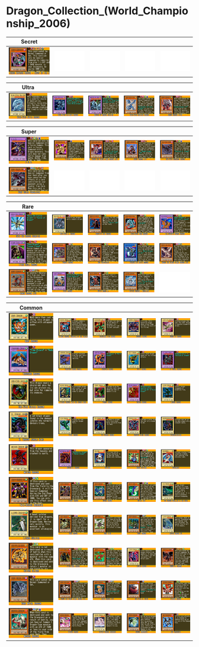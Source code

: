 # Dragon_Collection_(World_Championship_2006)

|Secret| | | | |
|---|---|---|---|---|
|[![Chaos Emperor Dragon - Envoy of the End ](../images/WC6-EN/1445-ChaosEmperorDragonEnvoyoftheEnd-WC6-EN-VG.png)](https://yugipedia.com/wiki/Chaos_Emperor_Dragon_-_Envoy_of_the_End_(World_Championship_2006))|![Blank](../images/Blank.png)|![Blank](../images/Blank.png)|![Blank](../images/Blank.png)|![Blank](../images/Blank.png)|

|Ultra| | | | |
|---|---|---|---|---|
|[![Blue-Eyes White Dragon ](../images/WC6-EN/0001-BlueEyesWhiteDragon-WC6-EN-VG.png)](https://yugipedia.com/wiki/Blue-Eyes_White_Dragon_(World_Championship_2006))|[![Blue-Eyes Ultimate Dragon ](../images/WC6-EN/0337-BlueEyesUltimateDragon-WC6-EN-VG.png)](https://yugipedia.com/wiki/Blue-Eyes_Ultimate_Dragon_(World_Championship_2006))|[![Master of Dragon Soldier ](../images/WC6-EN/1156-MasterofDragonSoldier-WC6-EN-VG.png)](https://yugipedia.com/wiki/Master_of_Dragon_Soldier_(World_Championship_2006))|[![Blue-Eyes Shining Dragon ](../images/WC6-EN/1617-BlueEyesShiningDragon-WC6-EN-VG.png)](https://yugipedia.com/wiki/Blue-Eyes_Shining_Dragon_(World_Championship_2006))|[![Armed Dragon LV10 ](../images/WC6-EN/2005-ArmedDragonLV10-WC6-EN-VG.png)](https://yugipedia.com/wiki/Armed_Dragon_LV10_(World_Championship_2006))|

|Super| | | | |
|---|---|---|---|---|
|[![F.G.D. ](../images/WC6-EN/1157-FGD-WC6-EN-VG.png)](https://yugipedia.com/wiki/F.G.D._(World_Championship_2006))|[![Victory D. ](../images/WC6-EN/1446-VictoryD-WC6-EN-VG.png)](https://yugipedia.com/wiki/Victory_D._(World_Championship_2006))|[![Horus the Black Flame Dragon LV8 ](../images/WC6-EN/1634-HorustheBlackFlameDragonLV8-WC6-EN-VG.png)](https://yugipedia.com/wiki/Horus_the_Black_Flame_Dragon_LV8_(World_Championship_2006))|[![Armed Dragon LV7 ](../images/WC6-EN/1641-ArmedDragonLV7-WC6-EN-VG.png)](https://yugipedia.com/wiki/Armed_Dragon_LV7_(World_Championship_2006))|[![Red-Eyes Darkness Dragon ](../images/WC6-EN/1810-RedEyesDarknessDragon-WC6-EN-VG.png)](https://yugipedia.com/wiki/Red-Eyes_Darkness_Dragon_(World_Championship_2006))|
|[![Dark Ruler Vandalgyon ](../images/WC6-EN/1895-DarkRulerVandalgyon-WC6-EN-VG.png)](https://yugipedia.com/wiki/Dark_Ruler_Vandalgyon_(World_Championship_2006))|![Blank](../images/Blank.png)|![Blank](../images/Blank.png)|![Blank](../images/Blank.png)|![Blank](../images/Blank.png)|

|Rare| | | | |
|---|---|---|---|---|
|[![Gaia the Dragon Champion ](../images/WC6-EN/0041-GaiatheDragonChampion-WC6-EN-VG.png)](https://yugipedia.com/wiki/Gaia_the_Dragon_Champion_(World_Championship_2006))|[![Red-Eyes B. Dragon ](../images/WC6-EN/0088-RedEyesBDragon-WC6-EN-VG.png)](https://yugipedia.com/wiki/Red-Eyes_B._Dragon_(World_Championship_2006))|[![Harpie's Pet Dragon ](../images/WC6-EN/0343-HarpiesPetDragon-WC6-EN-VG.png)](https://yugipedia.com/wiki/Harpie%27s_Pet_Dragon_(World_Championship_2006))|[![Blue-Eyes Toon Dragon ](../images/WC6-EN/0629-BlueEyesToonDragon-WC6-EN-VG.png)](https://yugipedia.com/wiki/Blue-Eyes_Toon_Dragon_(World_Championship_2006))|[![Alligator's Sword Dragon ](../images/WC6-EN/0799-AlligatorsSwordDragon-WC6-EN-VG.png)](https://yugipedia.com/wiki/Alligator%27s_Sword_Dragon_(World_Championship_2006))|
|[![Fiend Skull Dragon ](../images/WC6-EN/1034-FiendSkullDragon-WC6-EN-VG.png)](https://yugipedia.com/wiki/Fiend_Skull_Dragon_(World_Championship_2006))|[![Yamata Dragon ](../images/WC6-EN/1068-YamataDragon-WC6-EN-VG.png)](https://yugipedia.com/wiki/Yamata_Dragon_(World_Championship_2006))|[![Des Volstgalph ](../images/WC6-EN/1094-DesVolstgalph-WC6-EN-VG.png)](https://yugipedia.com/wiki/Des_Volstgalph_(World_Championship_2006))|[![Paladin of White Dragon ](../images/WC6-EN/1233-PaladinofWhiteDragon-WC6-EN-VG.png)](https://yugipedia.com/wiki/Paladin_of_White_Dragon_(World_Championship_2006))|[![Horus the Black Flame Dragon LV6 ](../images/WC6-EN/1633-HorustheBlackFlameDragonLV6-WC6-EN-VG.png)](https://yugipedia.com/wiki/Horus_the_Black_Flame_Dragon_LV6_(World_Championship_2006))|
|[![Armed Dragon LV5 ](../images/WC6-EN/1640-ArmedDragonLV5-WC6-EN-VG.png)](https://yugipedia.com/wiki/Armed_Dragon_LV5_(World_Championship_2006))|[![King Dragun ](../images/WC6-EN/1786-KingDragun-WC6-EN-VG.png)](https://yugipedia.com/wiki/King_Dragun_(World_Championship_2006))|[![White Horns D. ](../images/WC6-EN/2011-WhiteHornsD-WC6-EN-VG.png)](https://yugipedia.com/wiki/White_Horns_D._(World_Championship_2006))|[![Divine Dragon - Excelion ](../images/WC6-EN/2054-DivineDragonExcelion-WC6-EN-VG.png)](https://yugipedia.com/wiki/Divine_Dragon_-_Excelion_(World_Championship_2006))|![Blank](../images/Blank.png)|

|Common| | | | |
|---|---|---|---|---|
|[![Baby Dragon ](../images/WC6-EN/0007-BabyDragon-WC6-EN-VG.png)](https://yugipedia.com/wiki/Baby_Dragon_(World_Championship_2006))|[![Winged Dragon, Guardian of the Fortress #1 ](../images/WC6-EN/0010-WingedDragonGuardianoftheFortress1-WC6-EN-VG.png)](https://yugipedia.com/wiki/Winged_Dragon,_Guardian_of_the_Fortress_1_(World_Championship_2006))|[![Blackland Fire Dragon ](../images/WC6-EN/0012-BlacklandFireDragon-WC6-EN-VG.png)](https://yugipedia.com/wiki/Blackland_Fire_Dragon_(World_Championship_2006))|[![Koumori Dragon ](../images/WC6-EN/0033-KoumoriDragon-WC6-EN-VG.png)](https://yugipedia.com/wiki/Koumori_Dragon_(World_Championship_2006))|[![Curse of Dragon ](../images/WC6-EN/0044-CurseofDragon-WC6-EN-VG.png)](https://yugipedia.com/wiki/Curse_of_Dragon_(World_Championship_2006))|
|[![Thousand Dragon ](../images/WC6-EN/0075-ThousandDragon-WC6-EN-VG.png)](https://yugipedia.com/wiki/Thousand_Dragon_(World_Championship_2006))|[![Yamatano Dragon Scroll ](../images/WC6-EN/0125-YamatanoDragonScroll-WC6-EN-VG.png)](https://yugipedia.com/wiki/Yamatano_Dragon_Scroll_(World_Championship_2006))|[![Darkfire Dragon ](../images/WC6-EN/0161-DarkfireDragon-WC6-EN-VG.png)](https://yugipedia.com/wiki/Darkfire_Dragon_(World_Championship_2006))|[![Petit Dragon ](../images/WC6-EN/0189-PetitDragon-WC6-EN-VG.png)](https://yugipedia.com/wiki/Petit_Dragon_(World_Championship_2006))|[![B. Skull Dragon ](../images/WC6-EN/0205-BSkullDragon-WC6-EN-VG.png)](https://yugipedia.com/wiki/B._Skull_Dragon_(World_Championship_2006))|
|[![One-Eyed Shield Dragon ](../images/WC6-EN/0278-OneEyedShieldDragon-WC6-EN-VG.png)](https://yugipedia.com/wiki/One-Eyed_Shield_Dragon_(World_Championship_2006))|[![Wicked Dragon with the Ersatz Head ](../images/WC6-EN/0280-WickedDragonwiththeErsatzHead-WC6-EN-VG.png)](https://yugipedia.com/wiki/Wicked_Dragon_with_the_Ersatz_Head_(World_Championship_2006))|[![Parrot Dragon ](../images/WC6-EN/0340-ParrotDragon-WC6-EN-VG.png)](https://yugipedia.com/wiki/Parrot_Dragon_(World_Championship_2006))|[![Kaiser Dragon ](../images/WC6-EN/0365-KaiserDragon-WC6-EN-VG.png)](https://yugipedia.com/wiki/Kaiser_Dragon_(World_Championship_2006))|[![Lesser Dragon ](../images/WC6-EN/0465-LesserDragon-WC6-EN-VG.png)](https://yugipedia.com/wiki/Lesser_Dragon_(World_Championship_2006))|
|[![B. Dragon Jungle King ](../images/WC6-EN/0475-BDragonJungleKing-WC6-EN-VG.png)](https://yugipedia.com/wiki/B._Dragon_Jungle_King_(World_Championship_2006))|[![Fairy Dragon ](../images/WC6-EN/0499-FairyDragon-WC6-EN-VG.png)](https://yugipedia.com/wiki/Fairy_Dragon_(World_Championship_2006))|[![Tri-Horned Dragon ](../images/WC6-EN/0571-TriHornedDragon-WC6-EN-VG.png)](https://yugipedia.com/wiki/Tri-Horned_Dragon_(World_Championship_2006))|[![Serpent Night Dragon ](../images/WC6-EN/0572-SerpentNightDragon-WC6-EN-VG.png)](https://yugipedia.com/wiki/Serpent_Night_Dragon_(World_Championship_2006))|[![Mikazukinoyaiba ](../images/WC6-EN/0576-Mikazukinoyaiba-WC6-EN-VG.png)](https://yugipedia.com/wiki/Mikazukinoyaiba_(World_Championship_2006))|
|[![Meteor Dragon ](../images/WC6-EN/0577-MeteorDragon-WC6-EN-VG.png)](https://yugipedia.com/wiki/Meteor_Dragon_(World_Championship_2006))|[![Meteor B. Dragon ](../images/WC6-EN/0578-MeteorBDragon-WC6-EN-VG.png)](https://yugipedia.com/wiki/Meteor_B._Dragon_(World_Championship_2006))|[![Ryu-Ran ](../images/WC6-EN/0588-RyuRan-WC6-EN-VG.png)](https://yugipedia.com/wiki/Ryu-Ran_(World_Championship_2006))|[![Manga Ryu-Ran ](../images/WC6-EN/0589-MangaRyuRan-WC6-EN-VG.png)](https://yugipedia.com/wiki/Manga_Ryu-Ran_(World_Championship_2006))|[![Hyozanryu ](../images/WC6-EN/0597-Hyozanryu-WC6-EN-VG.png)](https://yugipedia.com/wiki/Hyozanryu_(World_Championship_2006))|
|[![Twin-Headed Behemoth ](../images/WC6-EN/0823-TwinHeadedBehemoth-WC6-EN-VG.png)](https://yugipedia.com/wiki/Twin-Headed_Behemoth_(World_Championship_2006))|[![Tyrant Dragon ](../images/WC6-EN/1029-TyrantDragon-WC6-EN-VG.png)](https://yugipedia.com/wiki/Tyrant_Dragon_(World_Championship_2006))|[![Spear Dragon ](../images/WC6-EN/1030-SpearDragon-WC6-EN-VG.png)](https://yugipedia.com/wiki/Spear_Dragon_(World_Championship_2006))|[![Spirit Ryu ](../images/WC6-EN/1031-SpiritRyu-WC6-EN-VG.png)](https://yugipedia.com/wiki/Spirit_Ryu_(World_Championship_2006))|[![The Dragon dwelling in the Cave ](../images/WC6-EN/1032-TheDragondwellingintheCave-WC6-EN-VG.png)](https://yugipedia.com/wiki/The_Dragon_dwelling_in_the_Cave_(World_Championship_2006))|
|[![Lizard Soldier ](../images/WC6-EN/1033-LizardSoldier-WC6-EN-VG.png)](https://yugipedia.com/wiki/Lizard_Soldier_(World_Championship_2006))|[![Cave Dragon ](../images/WC6-EN/1035-CaveDragon-WC6-EN-VG.png)](https://yugipedia.com/wiki/Cave_Dragon_(World_Championship_2006))|[![Gray Wing ](../images/WC6-EN/1036-GrayWing-WC6-EN-VG.png)](https://yugipedia.com/wiki/Gray_Wing_(World_Championship_2006))|[![Troop Dragon ](../images/WC6-EN/1037-TroopDragon-WC6-EN-VG.png)](https://yugipedia.com/wiki/Troop_Dragon_(World_Championship_2006))|[![Luster Dragon #2 ](../images/WC6-EN/1045-LusterDragon2-WC6-EN-VG.png)](https://yugipedia.com/wiki/Luster_Dragon_2_(World_Championship_2006))|
|[![Kaiser Glider ](../images/WC6-EN/1049-KaiserGlider-WC6-EN-VG.png)](https://yugipedia.com/wiki/Kaiser_Glider_(World_Championship_2006))|[![Pitch-Dark Dragon ](../images/WC6-EN/1218-PitchDarkDragon-WC6-EN-VG.png)](https://yugipedia.com/wiki/Pitch-Dark_Dragon_(World_Championship_2006))|[![Kiryu ](../images/WC6-EN/1219-Kiryu-WC6-EN-VG.png)](https://yugipedia.com/wiki/Kiryu_(World_Championship_2006))|[![Luster Dragon ](../images/WC6-EN/1265-LusterDragon-WC6-EN-VG.png)](https://yugipedia.com/wiki/Luster_Dragon_(World_Championship_2006))|[![Crush D. Gandra ](../images/WC6-EN/1614-CrushDGandra-WC6-EN-VG.png)](https://yugipedia.com/wiki/Crush_D._Gandra_(World_Championship_2006))|
|[![Rare Metal Dragon ](../images/WC6-EN/1619-RareMetalDragon-WC6-EN-VG.png)](https://yugipedia.com/wiki/Rare_Metal_Dragon_(World_Championship_2006))|[![Horus the Black Flame Dragon LV4 ](../images/WC6-EN/1632-HorustheBlackFlameDragonLV4-WC6-EN-VG.png)](https://yugipedia.com/wiki/Horus_the_Black_Flame_Dragon_LV4_(World_Championship_2006))|[![Armed Dragon LV3 ](../images/WC6-EN/1639-ArmedDragonLV3-WC6-EN-VG.png)](https://yugipedia.com/wiki/Armed_Dragon_LV3_(World_Championship_2006))|[![Red-Eyes B. Chick ](../images/WC6-EN/1643-RedEyesBChick-WC6-EN-VG.png)](https://yugipedia.com/wiki/Red-Eyes_B._Chick_(World_Championship_2006))|[![Element Dragon ](../images/WC6-EN/1648-ElementDragon-WC6-EN-VG.png)](https://yugipedia.com/wiki/Element_Dragon_(World_Championship_2006))|
|[![Masked Dragon ](../images/WC6-EN/1651-MaskedDragon-WC6-EN-VG.png)](https://yugipedia.com/wiki/Masked_Dragon_(World_Championship_2006))|[![Mirage Dragon ](../images/WC6-EN/1720-MirageDragon-WC6-EN-VG.png)](https://yugipedia.com/wiki/Mirage_Dragon_(World_Championship_2006))|[![Divine Dragon Ragnarok ](../images/WC6-EN/1754-DivineDragonRagnarok-WC6-EN-VG.png)](https://yugipedia.com/wiki/Divine_Dragon_Ragnarok_(World_Championship_2006))|[![Rancer Dragonute ](../images/WC6-EN/2008-RancerDragonute-WC6-EN-VG.png)](https://yugipedia.com/wiki/Rancer_Dragonute_(World_Championship_2006))|[![Axe Dragonute ](../images/WC6-EN/2010-AxeDragonute-WC6-EN-VG.png)](https://yugipedia.com/wiki/Axe_Dragonute_(World_Championship_2006))|
